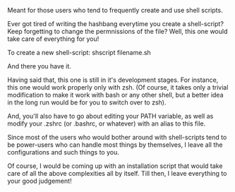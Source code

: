 Meant for those users who tend to frequently create and use shell scripts.

Ever got tired of writing the hashbang everytime you create a shell-script? Keep forgetting to change the permnissions of the file? Well, this one would take care of everything for you!

To create a new shell-script:
  shscript filename.sh

And there you have it.

Having said that, this one is still in it's development stages. For instance, this one would work properly only with zsh. (Of course, it takes only a trivial modification to make it work with bash or any other shell, but a better idea in the long run would be for you to switch over to zsh).

And, you'll also have to go about editing your PATH variable, as well as modify your .zshrc (or .bashrc, or whatever) with an alias to this file.

Since most of the users who would bother around with shell-scripts tend to be power-users who can handle most things by themselves, I leave all the configurations and such things to you.

Of course, I would be coming up with an installation script that would take care of all the above complexities all by itself. Till then, I leave everything to your good judgement!
